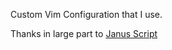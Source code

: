 Custom Vim Configuration that I use. 

Thanks in large part to [Janus
Script](https://github.com/carlhuda/janus)
